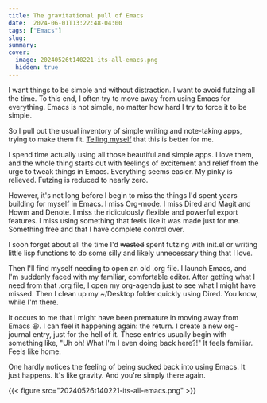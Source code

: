 ```yaml
---
title: The gravitational pull of Emacs
date:  2024-06-01T13:22:48-04:00
tags: ["Emacs"]
slug: 
summary:
cover:
  image: 20240526t140221-its-all-emacs.png
  hidden: true
---
```


I want things to be simple and without distraction. I want to avoid futzing all the time. To this end, I often try to move away from using Emacs for everything. Emacs is not simple, no matter how hard I try to force it to be simple.

So I pull out the usual inventory of simple writing and note-taking apps, trying to make them fit. [Telling myself](/posts/2024/05/reduce-simplify-bear-app/) that this is better for me.

I spend time actually using all those beautiful and simple apps. I love them, and the whole thing starts out with feelings of excitement and relief from the urge to tweak things in Emacs. Everything seems easier. My pinky is relieved. Futzing is reduced to nearly zero.

However, it's not long before I begin to miss the things I'd spent years building for myself in Emacs. I miss Org-mode. I miss Dired and Magit and Howm and Denote. I miss the ridiculously flexible and powerful export features. I miss using something that feels like it was made just for me. Something free and that I have complete control over.

I soon forget about all the time I'd ~~wasted~~ spent futzing with init.el or writing little lisp functions to do some silly and likely unnecessary thing that I love.

Then I'll find myself needing to open an old .org file. I launch Emacs, and I'm suddenly faced with my familiar, comfortable editor. After getting what I need from that .org file, I open my org-agenda just to see what I might have missed. Then I clean up my ~/Desktop folder quickly using Dired. You know, while I'm there.

It occurs to me that I might have been premature in moving away from Emacs 😆. I can feel it happening again: the return. I create a new org-journal entry, just for the hell of it. These entries usually begin with something like, "Uh oh! What I'm I even doing back here?!" It feels familiar. Feels like home.

One hardly notices the feeling of being sucked back into using Emacs. It just happens. It's like gravity. And you're simply there again.

{{< figure src="20240526t140221-its-all-emacs.png" >}}

